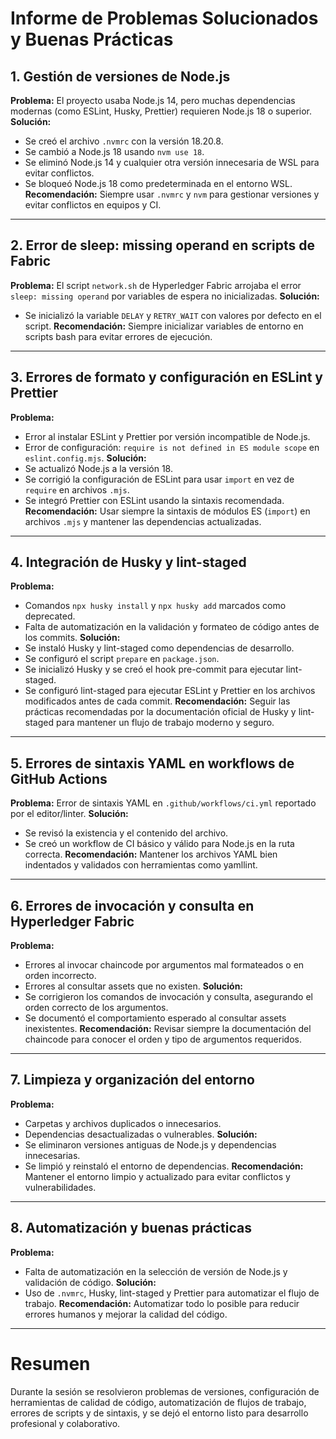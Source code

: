 # Informe de Problemas Solucionados y Buenas Prácticas

## 1. Gestión de versiones de Node.js
**Problema:**
El proyecto usaba Node.js 14, pero muchas dependencias modernas (como ESLint, Husky, Prettier) requieren Node.js 18 o superior.
**Solución:**
- Se creó el archivo `.nvmrc` con la versión 18.20.8.
- Se cambió a Node.js 18 usando `nvm use 18`.
- Se eliminó Node.js 14 y cualquier otra versión innecesaria de WSL para evitar conflictos.
- Se bloqueó Node.js 18 como predeterminada en el entorno WSL.
**Recomendación:**
Siempre usar `.nvmrc` y `nvm` para gestionar versiones y evitar conflictos en equipos y CI.

---

## 2. Error de sleep: missing operand en scripts de Fabric
**Problema:**
El script `network.sh` de Hyperledger Fabric arrojaba el error `sleep: missing operand` por variables de espera no inicializadas.
**Solución:**
- Se inicializó la variable `DELAY` y `RETRY_WAIT` con valores por defecto en el script.
**Recomendación:**
Siempre inicializar variables de entorno en scripts bash para evitar errores de ejecución.

---

## 3. Errores de formato y configuración en ESLint y Prettier
**Problema:**
- Error al instalar ESLint y Prettier por versión incompatible de Node.js.
- Error de configuración: `require is not defined in ES module scope` en `eslint.config.mjs`.
**Solución:**
- Se actualizó Node.js a la versión 18.
- Se corrigió la configuración de ESLint para usar `import` en vez de `require` en archivos `.mjs`.
- Se integró Prettier con ESLint usando la sintaxis recomendada.
**Recomendación:**
Usar siempre la sintaxis de módulos ES (`import`) en archivos `.mjs` y mantener las dependencias actualizadas.

---

## 4. Integración de Husky y lint-staged
**Problema:**
- Comandos `npx husky install` y `npx husky add` marcados como deprecated.
- Falta de automatización en la validación y formateo de código antes de los commits.
**Solución:**
- Se instaló Husky y lint-staged como dependencias de desarrollo.
- Se configuró el script `prepare` en `package.json`.
- Se inicializó Husky y se creó el hook pre-commit para ejecutar lint-staged.
- Se configuró lint-staged para ejecutar ESLint y Prettier en los archivos modificados antes de cada commit.
**Recomendación:**
Seguir las prácticas recomendadas por la documentación oficial de Husky y lint-staged para mantener un flujo de trabajo moderno y seguro.

---

## 5. Errores de sintaxis YAML en workflows de GitHub Actions
**Problema:**
Error de sintaxis YAML en `.github/workflows/ci.yml` reportado por el editor/linter.
**Solución:**
- Se revisó la existencia y el contenido del archivo.
- Se creó un workflow de CI básico y válido para Node.js en la ruta correcta.
**Recomendación:**
Mantener los archivos YAML bien indentados y validados con herramientas como yamllint.

---

## 6. Errores de invocación y consulta en Hyperledger Fabric
**Problema:**
- Errores al invocar chaincode por argumentos mal formateados o en orden incorrecto.
- Errores al consultar assets que no existen.
**Solución:**
- Se corrigieron los comandos de invocación y consulta, asegurando el orden correcto de los argumentos.
- Se documentó el comportamiento esperado al consultar assets inexistentes.
**Recomendación:**
Revisar siempre la documentación del chaincode para conocer el orden y tipo de argumentos requeridos.

---

## 7. Limpieza y organización del entorno
**Problema:**
- Carpetas y archivos duplicados o innecesarios.
- Dependencias desactualizadas o vulnerables.
**Solución:**
- Se eliminaron versiones antiguas de Node.js y dependencias innecesarias.
- Se limpió y reinstaló el entorno de dependencias.
**Recomendación:**
Mantener el entorno limpio y actualizado para evitar conflictos y vulnerabilidades.

---

## 8. Automatización y buenas prácticas
**Problema:**
- Falta de automatización en la selección de versión de Node.js y validación de código.
**Solución:**
- Uso de `.nvmrc`, Husky, lint-staged y Prettier para automatizar el flujo de trabajo.
**Recomendación:**
Automatizar todo lo posible para reducir errores humanos y mejorar la calidad del código.

---

# Resumen
Durante la sesión se resolvieron problemas de versiones, configuración de herramientas de calidad de código, automatización de flujos de trabajo, errores de scripts y de sintaxis, y se dejó el entorno listo para desarrollo profesional y colaborativo. 